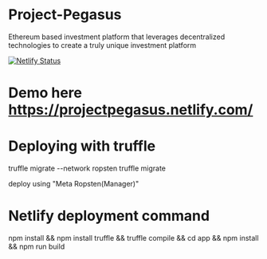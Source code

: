 # Project-Pegasus
Ethereum based investment platform that leverages decentralized technologies to create a truly unique investment platform

[![Netlify Status](https://api.netlify.com/api/v1/badges/9542a26d-f347-4706-a965-4f4c34b41cbf/deploy-status)](https://app.netlify.com/sites/projectpegasus/deploys)

# Demo here https://projectpegasus.netlify.com/

# Deploying with truffle
truffle migrate --network ropsten
truffle migrate

deploy using "Meta Ropsten(Manager)"

# Netlify deployment command
npm install && npm install truffle && truffle compile && cd app && npm install && npm run build